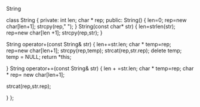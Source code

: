 

String


class String
{
private:
int len;
char * rep;
public:
String()
{
len=0;
rep=new char[len+1];
strcpy(rep," ");
}
String(const char* str)
{
len=strlen(str);
rep=new char[len +1];
strcpy(rep,str);
}

String operator+(const String& str)
{
len+=str.len;
char * temp=rep;
rep=new char[len+1];
strcpy(rep,temp);
strcat(rep,str.rep);
delete temp;
temp = NULL;
return *this;

}
String operator+=(const String& str)
{
len + =str.len;
char * temp=rep;
char * rep= new char[len+1];

strcat(rep,str.rep);

}
};

